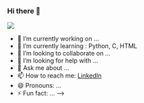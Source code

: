 ### Hi there 👋

![](https://github-readme-stats.vercel.app/api?username=VivekBhand&show_icons=true&count_private=true)



- 🔭 I’m currently working on ...
- 🌱 I’m currently learning : Python, C, HTML
- 👯 I’m looking to collaborate on ...
- 🤔 I’m looking for help with ...
- 💬 Ask me about ...
- 📫 How to reach me: [LinkedIn](https://www.linkedin.com/in/vivek-bhand-5254bb1b2/)
- 😄 Pronouns: ...
- ⚡ Fun fact: ...
-->
